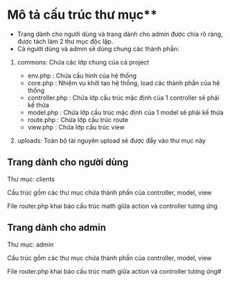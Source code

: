 # Mô tả cấu trúc thư mục**
* Trang dành cho người dùng và trang dành cho admin được chia rõ ràng, được tách làm 2 thư mục độc lập.
* Cả người dùng và admin sẽ dùng chung các thành phần:

1. commons: Chứa các lớp chung của cả project

    * env.php        : Chứa cấu hình của hệ thống
    * core.php       : Nhiệm vụ khởi tạo hệ thống, load các thành phần của hệ thống
    * controller.php :  Chứa lớp cấu trúc mặc định của 1 controller sẽ phải kế thừa
    * model.php      : Chứa lớp cấu trúc mặc định của 1 model sẽ phải kế thừa
    * route.php      : Chứa lớp cấu trúc route
    * view.php       : Chứa lớp cấu trúc view

2. uploads: Toàn bộ tài nguyên upload sẽ được đẩy vào thư mục này

## Trang dành cho người dùng

Thư mục: clients

Cấu trúc gồm các thư mục chứa thành phần của controller, model, view

File router.php khai báo cấu trúc math giữa action và controller tương ứng

## Trang dành cho admin

Thư mục: admin

Cấu trúc gồm các thư mục chứa thành phần của  controller, model, view

File router.php khai báo cấu trúc math giữa action và controller tương ứng#  
 
